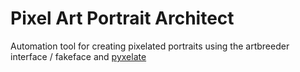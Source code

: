 # Pixel Art Portrait Architect
Automation tool for creating pixelated portraits using the artbreeder interface / fakeface and [pyxelate](https://github.com/sedthh/pyxelate)
